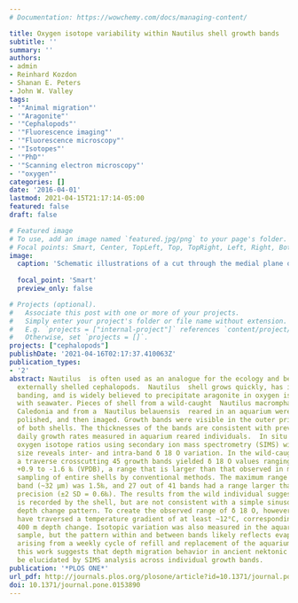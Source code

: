 ```yaml
---
# Documentation: https://wowchemy.com/docs/managing-content/

title: Oxygen isotope variability within Nautilus shell growth bands
subtitle: ''
summary: ''
authors:
- admin
- Reinhard Kozdon
- Shanan E. Peters
- John W. Valley
tags:
- '"Animal migration"'
- '"Aragonite"'
- '"Cephalopods"'
- '"Fluorescence imaging"'
- '"Fluorescence microscopy"'
- '"Isotopes"'
- '"PhD"'
- '"Scanning electron microscopy"'
- '"oxygen"'
categories: []
date: '2016-04-01'
lastmod: 2021-04-15T21:17:14-05:00
featured: false
draft: false

# Featured image
# To use, add an image named `featured.jpg/png` to your page's folder.
# Focal points: Smart, Center, TopLeft, Top, TopRight, Left, Right, BottomLeft, Bottom, BottomRight.
image:
  caption: 'Schematic illustrations of a cut through the medial plane of a Nautilus and full thickness shell wall at the aperture and CLFM image of Nautilus shell showing inclined banding visible by CLFM in the outer prismatic layer relative to actively growing surface of the shell.'
  
  focal_point: 'Smart'
  preview_only: false

# Projects (optional).
#   Associate this post with one or more of your projects.
#   Simply enter your project's folder or file name without extension.
#   E.g. `projects = ["internal-project"]` references `content/project/deep-learning/index.md`.
#   Otherwise, set `projects = []`.
projects: ["cephalopods"]
publishDate: '2021-04-16T02:17:37.410063Z'
publication_types:
- '2'
abstract: Nautilus  is often used as an analogue for the ecology and behavior of extinct
  externally shelled cephalopods.  Nautilus  shell grows quickly, has internal growth
  banding, and is widely believed to precipitate aragonite in oxygen isotope equilibrium
  with seawater. Pieces of shell from a wild-caught  Nautilus macromphalus  from New
  Caledonia and from a  Nautilus belauensis  reared in an aquarium were cast in epoxy,
  polished, and then imaged. Growth bands were visible in the outer prismatic layer
  of both shells. The thicknesses of the bands are consistent with previously reported
  daily growth rates measured in aquarium reared individuals.  In situ  analysis of
  oxygen isotope ratios using secondary ion mass spectrometry (SIMS) with 10 μm beam-spot
  size reveals inter- and intra-band δ 18 O variation. In the wild-caught sample,
  a traverse crosscutting 45 growth bands yielded δ 18 O values ranging 2.5‰, from
  +0.9 to -1.6 ‰ (VPDB), a range that is larger than that observed in many serial
  sampling of entire shells by conventional methods. The maximum range within a single
  band (~32 μm) was 1.5‰, and 27 out of 41 bands had a range larger than instrumental
  precision (±2 SD = 0.6‰). The results from the wild individual suggest depth migration
  is recorded by the shell, but are not consistent with a simple sinusoidal, diurnal
  depth change pattern. To create the observed range of δ 18 O, however, this  Nautilus  must
  have traversed a temperature gradient of at least ~12°C, corresponding to approximately
  400 m depth change. Isotopic variation was also measured in the aquarium-reared
  sample, but the pattern within and between bands likely reflects evaporative enrichment
  arising from a weekly cycle of refill and replacement of the aquarium water. Overall,
  this work suggests that depth migration behavior in ancient nektonic mollusks could
  be elucidated by SIMS analysis across individual growth bands.
publication: '*PLOS ONE*'
url_pdf: http://journals.plos.org/plosone/article?id=10.1371/journal.pone.0153890
doi: 10.1371/journal.pone.0153890
---
```

